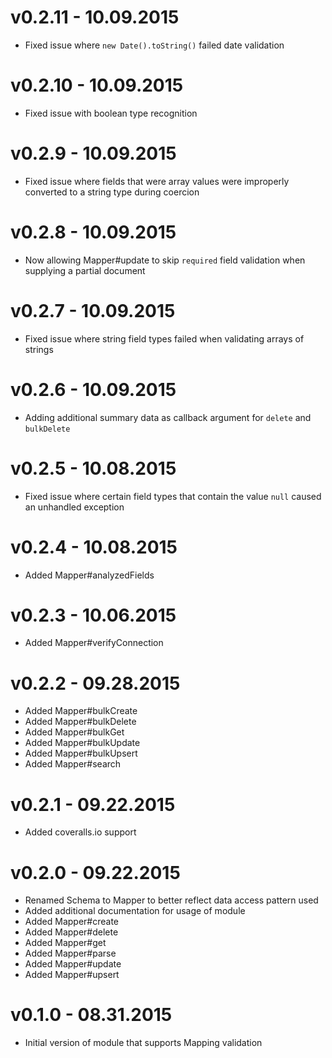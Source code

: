 # v0.2.11 - 10.09.2015

* Fixed issue where `new Date().toString()` failed date validation

# v0.2.10 - 10.09.2015

* Fixed issue with boolean type recognition

# v0.2.9 - 10.09.2015

* Fixed issue where fields that were array values were improperly converted to a string type during coercion

# v0.2.8 - 10.09.2015

* Now allowing Mapper#update to skip `required` field validation when supplying a partial document

# v0.2.7 - 10.09.2015

* Fixed issue where string field types failed when validating arrays of strings

# v0.2.6 - 10.09.2015

* Adding additional summary data as callback argument for `delete` and `bulkDelete`

# v0.2.5 - 10.08.2015

* Fixed issue where certain field types that contain the value `null` caused an unhandled exception

# v0.2.4 - 10.08.2015

* Added Mapper#analyzedFields

# v0.2.3 - 10.06.2015

* Added Mapper#verifyConnection

# v0.2.2 - 09.28.2015

* Added Mapper#bulkCreate
* Added Mapper#bulkDelete
* Added Mapper#bulkGet
* Added Mapper#bulkUpdate
* Added Mapper#bulkUpsert
* Added Mapper#search

# v0.2.1 - 09.22.2015

* Added coveralls.io support

# v0.2.0 - 09.22.2015

* Renamed Schema to Mapper to better reflect data access pattern used
* Added additional documentation for usage of module
* Added Mapper#create
* Added Mapper#delete
* Added Mapper#get
* Added Mapper#parse
* Added Mapper#update
* Added Mapper#upsert

# v0.1.0 - 08.31.2015

* Initial version of module that supports Mapping validation
